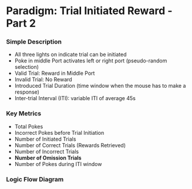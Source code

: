 
# Paradigm: Trial Initiated Reward - Part 2


### Simple Description

- All three lights on indicate trial can be initiated
- Poke in middle Port activates left or right port (pseudo-random selection)
- Valid Trial: Reward in Middle Port
- Invalid Trial: No Reward
- Introduced Trial Duration (time window when the mouse has to make a response)
- Inter-trial Interval (ITI): variable ITI of average 45s


### Key Metrics

- Total Pokes
- Incorrect Pokes before Trial Initiation
- Number of Initiated Trials
- Number of Correct Trials (Rewards Retrieved)
- Number of Incorrect Trials
- **Number of Omission Trials**
- Number of Pokes during ITI window

### Logic Flow Diagram
